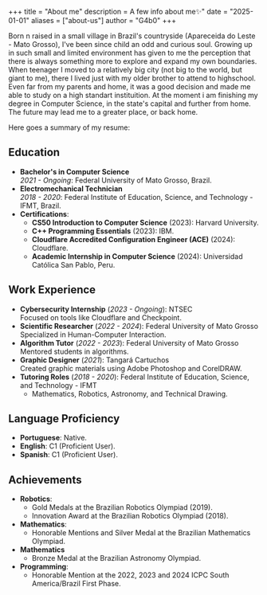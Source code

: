 +++
title = "About me"
description = A few info about me✨"
date = "2025-01-01"
aliases = ["about-us"]
author = "G4b0"
+++

Born n raised in a small village in Brazil's countryside (Apareceida do Leste - Mato Grosso), I've been since child an odd and curious soul. Growing up in such small and limited environment has given to me the perception that there is always something more to explore and expand my own boundaries. When teenager I moved to a relatively big city (not big to the world, but giant to me), there I lived just with my older brother to attend to highschool. Even far from my parents and home, it was a good decision and made me able to study on a high standart instituition. At the moment i am finishing my degree in Computer Science, in the state's capital and further from home. The future may lead me to a greater place, or back home. 

Here goes a summary of my resume:

## Education
- **Bachelor's in Computer Science**  
  *2021 - Ongoing*: Federal University of Mato Grosso, Brazil.  
- **Electromechanical Technician**  
  *2018 - 2020*: Federal Institute of Education, Science, and Technology - IFMT, Brazil.  
- **Certifications**:
  - **CS50 Introduction to Computer Science** (2023): Harvard University.
  - **C++ Programming Essentials** (2023): IBM.
  -  **Cloudflare Accredited Configuration Engineer (ACE)** (2024): Cloudflare.
  - **Academic Internship in Computer Science** (2024): Universidad Católica San Pablo, Peru.

## Work Experience
- **Cybersecurity Internship** (*2023 - Ongoing*): NTSEC  
  Focused on tools like Cloudflare and Checkpoint.  
- **Scientific Researcher** (*2022 - 2024*): Federal University of Mato Grosso  
  Specialized in Human-Computer Interaction.  
- **Algorithm Tutor** (*2022 - 2023*): Federal University of Mato Grosso  
  Mentored students in algorithms.  
- **Graphic Designer** (*2021*): Tangará Cartuchos  
  Created graphic materials using Adobe Photoshop and CorelDRAW.  
- **Tutoring Roles** (*2018 - 2020*): Federal Institute of Education, Science, and Technology - IFMT  
  - Mathematics, Robotics, Astronomy, and Technical Drawing.

## Language Proficiency
- **Portuguese**: Native.  
- **English**: C1 (Proficient User).  
- **Spanish**: C1 (Proficient User).

## Achievements
- **Robotics**:
  - Gold Medals at the Brazilian Robotics Olympiad (2019).
  - Innovation Award at the Brazilian Robotics Olympiad (2018).
- **Mathematics**:
  - Honorable Mentions and Silver Medal at the Brazilian Mathematics Olympiad.
- **Mathematics**
  - Bronze Medal at the Brazilian Astronomy Olympiad.
- **Programming**:
  - Honorable Mention at the 2022, 2023 and 2024 ICPC South America/Brazil First Phase.
